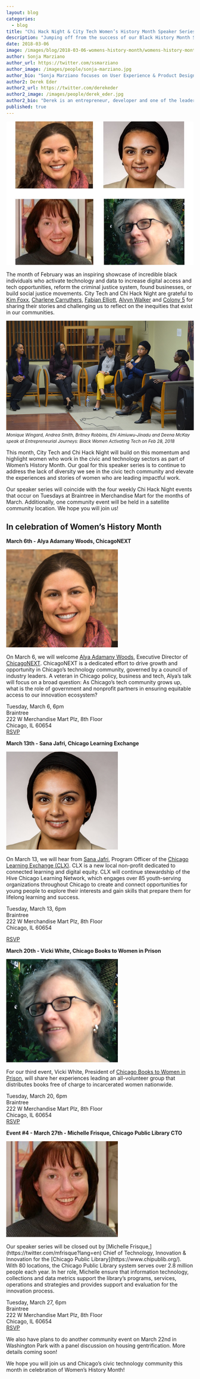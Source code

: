 ```yaml
---
layout: blog
categories: 
  - blog
title: "Chi Hack Night & City Tech Women’s History Month Speaker Series"
description: "Jumping off from the success of our Black History Month Speaker Series in February, for the month of March, we will celebrate Women's History Month at Chi Hack Night featuring presentations from Alya Adamany Woods from ChicagoNEXT, Sana Jafri from Chicago Learning Exchange, Vicki White from Chicago Books to Women in Prison and Michelle Frisque the CTO of Chicago Public Libraries. We hope you will join us!"
date: 2018-03-06
image: /images/blog/2018-03-06-womens-history-month/womens-history-month.jpg
author: Sonja Marziano
author_url: https://twitter.com/ssmarziano
author_image: /images/people/sonja-marziano.jpg
author_bio: "Sonja Marziano focuses on User Experience & Product Design at City Tech Collaborative. In this role, Sonja identifies and creates intersections for partners to learn from users and implement impactful changes to their products. In addition, she fosters sustained, meaningful collaboration with residents around data and the creation of technology through programs like the Civic User Testing Group (CUTgroup)."
author2: Derek Eder
author2_url: https://twitter.com/derekeder
author2_image: /images/people/derek_eder.jpg
author2_bio: "Derek is an entrepreneur, developer and one of the leaders of the civic technology community in Chicago. He is a co-founder and partner at DataMade — a company that tells stories and builds tools with data — and is the lead organizer for Chi Hack Night."
published: true
---
```


<p class="text-center"><img src="/images/blog/2018-03-06-womens-history-month/womens-history-month.jpg" alt="Chi Hack Night & City Tech Women’s History Month Speaker Series" class="img-thumbnail" /><br />
</p>

The month of February was an inspiring showcase of incredible black individuals who activate technology and data to increase digital access and tech opportunities, reform the criminal justice system, found businesses, or build social justice movements. City Tech and Chi Hack Night are grateful to [Kim Foxx](https://chihacknight.org/events/2018/02/13/kim-foxx.html), [Charlene Carruthers](https://chihacknight.org/events/2018/02/27/charlene-carruthers.html), [Fabian Elliott](https://chihacknight.org/events/2018/02/20/fabian-elliott.html), [Alvyn Walker](https://chihacknight.org/events/2018/02/06/alvyn-walker.html) and [Colony 5](https://chihacknight.org/satellite/2018/02/28/entrepreneurial-journeys-black-women-activating-tech.html) for sharing their stories and challenging us to reflect on the inequities that exist in our communities.

<p class='text-center'><img src="/images/blog/2018-03-06-womens-history-month/bhm-colony-5.jpg" alt="Monique Wingard, Andrea Smith, Britney Robbins, Ehi Aimiuwu-Jinadu and Deena McKay speak at Entrepreneurial Journeys: Black Women Activating Tech on Feb 28, 2018" class="img-thumbnail" />
    <small>
        <em>Monique Wingard, Andrea Smith, Britney Robbins, Ehi Aimiuwu-Jinadu and Deena McKay speak at Entrepreneurial Journeys: Black Women Activating Tech on Feb 28, 2018</em>
    </small>
</p>

This month, City Tech and Chi Hack Night will build on this momentum and highlight women who work in the civic and technology sectors as part of Women’s History Month. Our goal for this speaker series is to continue to address the lack of diversity we see in the civic tech community and elevate the experiences and stories of women who are leading impactful work.

Our speaker series will coincide with the four weekly Chi Hack Night events that occur on Tuesdays at Braintree in Merchandise Mart for the months of March. Additionally, one community event will be held in a satellite community location. We hope you will join us!

## In celebration of Women’s History Month

**March 6th - Alya Adamany Woods, ChicagoNEXT**

<p><img src="/images/blog/2018-03-06-womens-history-month/alya-adamany-woods.jpg" alt="Alya Adamany Woods" class="img-thumbnail" style='width: 300px;'/>
</p>

On March 6, we will welcome [Alya Adamany Woods](https://twitter.com/AlyaAWoods), Executive Director of [ChicagoNEXT](http://www.worldbusinesschicago.com/chicagonext/). ChicagoNEXT is a dedicated effort to drive growth and opportunity in Chicago’s technology community, governed by a council of industry leaders. A veteran in Chicago policy, business and tech, Alya’s talk will focus on a broad question: As Chicago’s tech community grows up, what is the role of government and nonprofit partners in ensuring equitable access to our innovation ecosystem?

Tuesday, March 6, 6pm<br />
Braintree<br />
222 W Merchandise Mart Plz, 8th Floor<br />
Chicago, IL 60654<br />
[RSVP](https://www.eventbrite.com/e/chi-hack-night-registration-41704070999)

**March 13th - Sana Jafri, Chicago Learning Exchange**

<p><img src="/images/blog/2018-03-06-womens-history-month/sana-jafri.jpg" alt="Sana Jafri, Chicago Learning Exchange" class="img-thumbnail" style='width: 300px;'/>
</p>

On March 13, we will hear from [Sana Jafri](https://twitter.com/jafs31), Program Officer of the [Chicago Learning Exchange (CLX)](https://hivechicago.org/same-hive-new-steward/). CLX is a new local non-profit dedicated to connected learning and digital equity. CLX  will continue stewardship of the Hive Chicago Learning Network, which engages over 85 youth-serving organizations throughout Chicago to create and connect opportunities for young people to explore their interests and gain skills that prepare them for lifelong learning and success.

Tuesday, March 13, 6pm<br />
Braintree<br />
222 W Merchandise Mart Plz, 8th Floor<br />
Chicago, IL 60654<br />

[RSVP](https://www.eventbrite.com/e/chi-hack-night-registration-41704072002)

**March 20th - Vicki White, Chicago Books to Women in Prison**

<p><img src="/images/blog/2018-03-06-womens-history-month/vicki-white.jpg" alt="Vicki White, Chicago Books to Women in Prison" class="img-thumbnail" style='width: 300px;'/>
</p>

For our third event, Vicki White, President of [Chicago Books to Women in Prison](https://chicagobwp.org/), will share her experiences leading an all-volunteer group that distributes books free of charge to incarcerated women nationwide.

Tuesday, March 20, 6pm<br />
Braintree<br />
222 W Merchandise Mart Plz, 8th Floor<br />
Chicago, IL 60654<br />
[RSVP](https://www.eventbrite.com/e/chi-hack-night-registration-41704073005)

**Event #4 - March 27th - Michelle Frisque, Chicago Public Library CTO**

<p><img src="/images/blog/2018-03-06-womens-history-month/michelle-frisque.jpg" alt="Michelle Frisque, Chicago Public Library CTO" class="img-thumbnail" style='width: 300px;'/>
</p>
Our speaker series will be closed out by [Michelle Frisque,](https://twitter.com/mfrisque?lang=en) Chief of Technology, Innovation & Innovation for the [Chicago Public Library](https://www.chipublib.org/). With 80 locations, the Chicago Public Library system serves over 2.8 million people each year. In her role, Michelle ensure that information technology, collections and data metrics support the library’s programs, services, operations and strategies and provides support and evaluation for the innovation process.

Tuesday, March 27, 6pm<br />
Braintree<br />
222 W Merchandise Mart Plz, 8th Floor<br />
Chicago, IL 60654<br />
[RSVP](https://www.eventbrite.com/e/chi-hack-night-registration-41704074008)

We also have plans to do another community event on March 22nd in Washington Park with a panel discussion on housing gentrification. More details coming soon!

We hope you will join us and Chicago’s civic technology community this month in celebration of Women’s History Month!
